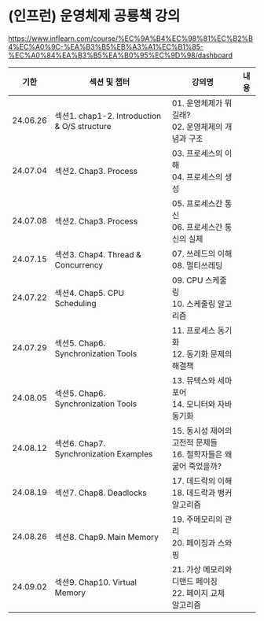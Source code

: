 # (인프런) 운영체제 공룡책 강의
https://www.inflearn.com/course/%EC%9A%B4%EC%98%81%EC%B2%B4%EC%A0%9C-%EA%B3%B5%EB%A3%A1%EC%B1%85-%EC%A0%84%EA%B3%B5%EA%B0%95%EC%9D%98/dashboard


|기한|섹션 및 챕터|강의명|내용|
|--|--|--|--|
|24.06.26|섹션1. chap1-2. Introduction & O/S structure|01. 운영체제가 뭐길래?<br/>02. 운영체제의 개념과 구조||
|24.07.04|섹션2. Chap3. Process|03. 프로세스의 이해<br/>04. 프로세스의 생성||
|24.07.08|섹션2. Chap3. Process|05. 프로세스간 통신<br/>06. 프로세스간 통신의 실제||
|24.07.15|섹션3. Chap4. Thread & Concurrency|07. 쓰레드의 이해<br/>08. 멀티쓰레딩||
|24.07.22|섹션4. Chap5. CPU Scheduling|09. CPU 스케줄링<br/>10. 스케줄링 알고리즘||
|24.07.29|섹션5. Chap6. Synchronization Tools|11. 프로세스 동기화<br/>12. 동기화 문제의 해결책||
|24.08.05|섹션5. Chap6. Synchronization Tools|13. 뮤텍스와 세마포어<br/>14. 모니터와 자바 동기화||
|24.08.12|섹션6. Chap7. Synchronization Examples|15. 동시성 제어의 고전적 문제들<br/>16. 철학자들은 왜 굶어 죽었을까?||
|24.08.19|섹션7. Chap8. Deadlocks|17. 데드락의 이해<br/>18. 데드락과 뱅커 알고리즘||
|24.08.26|섹션8. Chap9. Main Memory|19. 주메모리의 관리<br/>20. 페이징과 스와핑||
|24.09.02|섹션9. Chap10. Virtual Memory|21. 가상 메모리와 디맨드 페이징<br/>22. 페이지 교체 알고리즘||
